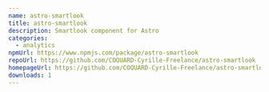 ```yaml
---
name: astro-smartlook
title: astro-smartlook
description: Smartlook component for Astro
categories:
  - analytics
npmUrl: https://www.npmjs.com/package/astro-smartlook
repoUrl: https://github.com/COQUARD-Cyrille-Freelance/astro-smartlook
homepageUrl: https://github.com/COQUARD-Cyrille-Freelance/astro-smartlook#readme
downloads: 1
---
```

